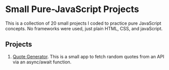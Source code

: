 # Small Pure-JavaScript Projects

This is a collection of 20 small projects I coded to practice pure JavaScript concepts. No frameworks were used, just plain HTML, CSS, and javaScript.

## Projects

1. [Quote Generator](/projects/quote-generator). This is a small app to fetch random quotes from an API via an async/await function.
